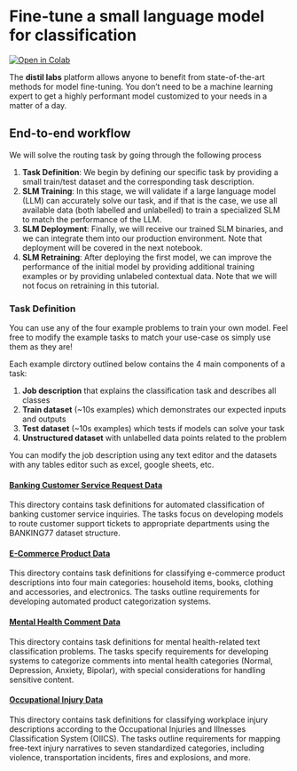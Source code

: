 # Fine-tune a small language model for classification

[![Open in Colab](https://colab.research.google.com/assets/colab-badge.svg)](https://colab.research.google.com/github/distil-labs/distil-labs-examples/blob/main/classification-tutorial/classification.ipynb)

The **distil labs** platform allows anyone to benefit from state-of-the-art methods for model fine-tuning. You don’t need to be a machine learning expert to get a highly performant model customized to your needs in a matter of a day. 


## End-to-end workflow
We will solve the routing task by going through the following process

1. **Task Definition**: We begin by defining our specific task by providing a small train/test dataset and the corresponding task description.
2. **SLM Training**: In this stage, we will validate if a large language model (LLM) can accurately solve our task, and if that is the case, we use all available data (both labelled and unlabelled) to train a specialized SLM to match the performance of the LLM.
3. **SLM Deployment**: Finally, we will receive our trained SLM binaries, and we can integrate them into our production environment. Note that deployment will be covered in the next notebook.
4. **SLM Retraining**: After deploying the first model, we can improve the performance of the initial model by providing additional training examples or by providing unlabeled contextual data. Note that we will not focus on retraining in this tutorial.


### Task Definition
You can use any of the four example problems to train your own model. Feel free to modify the example tasks to match your use-case os simply use them as they are! 

Each example dirctory outlined below contains the 4 main components of a task:
1. **Job description** that explains the classification task and describes all classes
2. **Train dataset** (~10s examples) which demonstrates our expected inputs and outputs
3. **Test dataset** (~10s examples) which tests if models can solve your task
4. **Unstructured dataset** with unlabelled data points related to the problem

You can modify the job description using any text editor and the datasets with any tables editor such as excel, google sheets, etc.


#### [Banking Customer Service Request Data](data-banking-routing/)
This directory contains task definitions for automated classification of banking customer service inquiries. The tasks focus on developing models to route customer support tickets to appropriate departments using the BANKING77 dataset structure.

#### [E-Commerce Product Data](data-ecommerce/)
This directory contains task definitions for classifying e-commerce product descriptions into four main categories: household items, books, clothing and accessories, and electronics. The tasks outline requirements for developing automated product categorization systems.

#### [Mental Health Comment Data](data-mental-health/)
This directory contains task definitions for mental health-related text classification problems. The tasks specify requirements for developing systems to categorize comments into mental health categories (Normal, Depression, Anxiety, Bipolar), with special considerations for handling sensitive content.

#### [Occupational Injury Data](data-injury/)
This directory contains task definitions for classifying workplace injury descriptions according to the Occupational Injuries and Illnesses Classification System (OIICS). The tasks outline requirements for mapping free-text injury narratives to seven standardized categories, including violence, transportation incidents, fires and explosions, and more.

